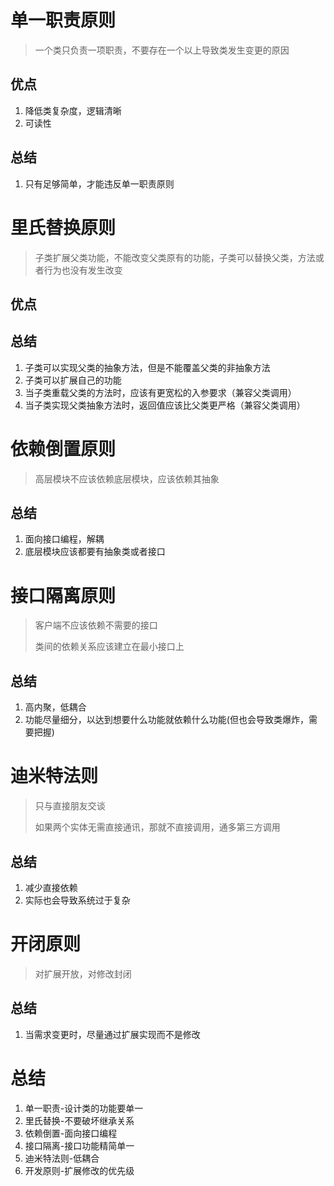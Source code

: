 # 单一职责原则

> 一个类只负责一项职责，不要存在一个以上导致类发生变更的原因

## 优点

1. 降低类复杂度，逻辑清晰
2. 可读性

## 总结

1. 只有足够简单，才能违反单一职责原则

# 里氏替换原则

> 子类扩展父类功能，不能改变父类原有的功能，子类可以替换父类，方法或者行为也没有发生改变

## 优点

## 总结

1. 子类可以实现父类的抽象方法，但是不能覆盖父类的非抽象方法
2. 子类可以扩展自己的功能
3. 当子类重载父类的方法时，应该有更宽松的入参要求（兼容父类调用）
4. 当子类实现父类抽象方法时，返回值应该比父类更严格（兼容父类调用）

# 依赖倒置原则

> 高层模块不应该依赖底层模块，应该依赖其抽象

## 总结

1. 面向接口编程，解耦
2. 底层模块应该都要有抽象类或者接口

# 接口隔离原则

> 客户端不应该依赖不需要的接口
>
> 类间的依赖关系应该建立在最小接口上

## 总结

1. 高内聚，低耦合
2. 功能尽量细分，以达到想要什么功能就依赖什么功能(但也会导致类爆炸，需要把握)

# 迪米特法则

> 只与直接朋友交谈
>
> 如果两个实体无需直接通讯，那就不直接调用，通多第三方调用

## 总结

1. 减少直接依赖
2. 实际也会导致系统过于复杂

# 开闭原则

> 对扩展开放，对修改封闭

## 总结

1. 当需求变更时，尽量通过扩展实现而不是修改



# 总结

1. 单一职责-设计类的功能要单一
2. 里氏替换-不要破坏继承关系
3. 依赖倒置-面向接口编程
4. 接口隔离-接口功能精简单一
5. 迪米特法则-低耦合
6. 开发原则-扩展修改的优先级

